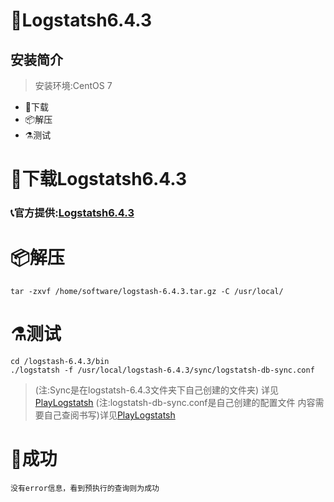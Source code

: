 # 🦻Logstatsh6.4.3
## 安装简介
> 安装环境:CentOS 7
- 🚬下载
- 📦解压
- ⚗测试
# 🚬下载Logstatsh6.4.3
 ###  📞官方提供:[Logstatsh6.4.3](https://www.elastic.co/cn/downloads/past-releases/logstash-6-4-3)
# 📦解压   
    tar -zxvf /home/software/logstash-6.4.3.tar.gz -C /usr/local/
# ⚗测试
    cd /logstash-6.4.3/bin
    ./logstatsh -f /usr/local/logstash-6.4.3/sync/logstatsh-db-sync.conf 
> (注:Sync是在logstatsh-6.4.3文件夹下自己创建的文件夹) 详见[PlayLogstatsh](https://github.com/GEKSS5289/sue-play/blob/master/PlayLogstatsh.md)
  (注:logstatsh-db-sync.conf是自己创建的配置文件 内容需要自己查阅书写)详见[PlayLogstatsh](https://github.com/GEKSS5289/sue-play/blob/master/PlayLogstatsh.md)
# 🌈成功
    没有error信息，看到预执行的查询则为成功
        
